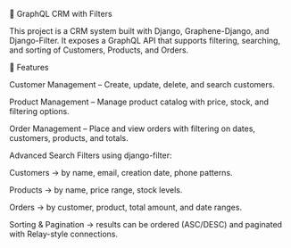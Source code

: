 📌 GraphQL CRM with Filters

This project is a CRM system built with Django, Graphene-Django, and Django-Filter.
It exposes a GraphQL API that supports filtering, searching, and sorting of Customers, Products, and Orders.

🚀 Features

Customer Management – Create, update, delete, and search customers.

Product Management – Manage product catalog with price, stock, and filtering options.

Order Management – Place and view orders with filtering on dates, customers, products, and totals.

Advanced Search Filters using django-filter:

Customers → by name, email, creation date, phone patterns.

Products → by name, price range, stock levels.

Orders → by customer, product, total amount, and date ranges.

Sorting & Pagination → results can be ordered (ASC/DESC) and paginated with Relay-style connections.